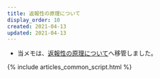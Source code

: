 ```yaml
---
title: 返報性の原理について
display_order: 10
created: 2021-04-13
updated: 2021-04-13
---
```

- 当メモは、[返報性の原理について](https://thinktwice.tech/science/psychology/principle_of_reciprocity/)へ移管しました。

{% include articles_common_script.html %}
